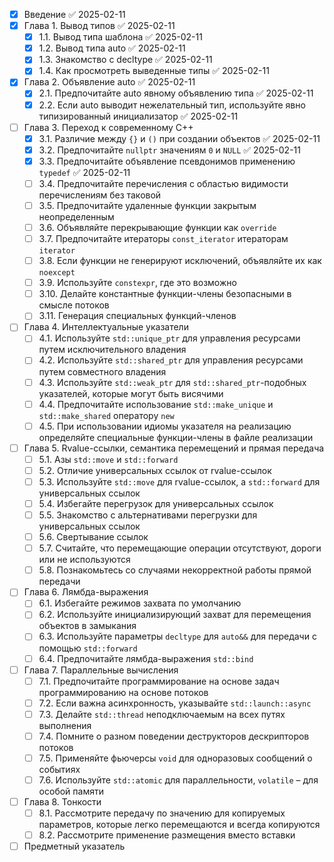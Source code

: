 - [x] Введение ✅ 2025-02-11
- [x] Глава 1. Вывод типов ✅ 2025-02-11
  - [x] 1.1. Вывод типа шаблона ✅ 2025-02-11
  - [x] 1.2. Вывод типа auto ✅ 2025-02-11
  - [x] 1.3. Знакомство с decltype ✅ 2025-02-11
  - [x] 1.4. Как просмотреть выведенные типы ✅ 2025-02-11
- [x] Глава 2. Объявление auto ✅ 2025-02-11
  - [x] 2.1. Предпочитайте auto явному объявлению типа ✅ 2025-02-11
  - [x] 2.2. Если auto выводит нежелательный тип, используйте явно типизированный инициализатор ✅ 2025-02-11
- [ ] Глава 3. Переход к современному С++
  - [x] 3.1. Различие между `{}` и `()` при создании объектов ✅ 2025-02-11
  - [x] 3.2. Предпочитайте `nullptr` значениям `0` и `NULL` ✅ 2025-02-11
  - [x] 3.3. Предпочитайте объявление псевдонимов применению `typedef` ✅ 2025-02-11
  - [ ] 3.4. Предпочитайте перечисления с областью видимости перечислениям без таковой
  - [ ] 3.5. Предпочитайте удаленные функции закрытым неопределенным
  - [ ] 3.6. Объявляйте перекрывающие функции как `override`
  - [ ] 3.7. Предпочитайте итераторы `const_iterator` итераторам `iterator`
  - [ ] 3.8. Если функции не генерируют исключений, объявляйте их как `noexcept`
  - [ ] 3.9. Используйте `constexpr`, где это возможно
  - [ ] 3.10. Делайте константные функции-члены безопасными в смысле потоков
  - [ ] 3.11. Генерация специальных функций-членов
- [ ] Глава 4. Интеллектуальные указатели
  - [ ] 4.1. Используйте `std::unique_ptr` для управления ресурсами путем исключительного владения
  - [ ] 4.2. Используйте `std::shared_ptr` для управления ресурсами путем совместного владения
  - [ ] 4.3. Используйте `std::weak_ptr` для `std::shared_ptr`-подобных указателей, которые могут быть висячими
  - [ ] 4.4. Предпочитайте использование `std::make_unique` и `std::make_shared` оператору `new`
  - [ ] 4.5. При использовании идиомы указателя на реализацию определяйте специальные функции-члены в файле реализации
- [ ] Глава 5. Rvalue-ссылки, семантика перемещений и прямая передача
  - [ ] 5.1. Азы `std::move` и `std::forward`
  - [ ] 5.2. Отличие универсальных ссылок от rvalue-ссылок
  - [ ] 5.3. Используйте `std::move` для rvalue-ссылок, а `std::forward` для универсальных ссылок
  - [ ] 5.4. Избегайте перегрузок для универсальных ссылок
  - [ ] 5.5. Знакомство с альтернативами перегрузки для универсальных ссылок
  - [ ] 5.6. Свертывание ссылок
  - [ ] 5.7. Считайте, что перемещающие операции отсутствуют, дороги или не используются
  - [ ] 5.8. Познакомьтесь со случаями некорректной работы прямой передачи
- [ ] Глава 6. Лямбда-выражения
  - [ ] 6.1. Избегайте режимов захвата по умолчанию
  - [ ] 6.2. Используйте инициализирующий захват для перемещения объектов в замыкания
  - [ ] 6.3. Используйте параметры `decltype` для `auto&&` для передачи с помощью `std::forward`
  - [ ] 6.4. Предпочитайте лямбда-выражения `std::bind`
- [ ] Глава 7. Параллельные вычисления
  - [ ] 7.1. Предпочитайте программирование на основе задач программированию на основе потоков
  - [ ] 7.2. Если важна асинхронность, указывайте `std::launch::async`
  - [ ] 7.3. Делайте `std::thread` неподключаемым на всех путях выполнения
  - [ ] 7.4. Помните о разном поведении деструкторов дескрипторов потоков
  - [ ] 7.5. Применяйте фьючерсы `void` для одноразовых сообщений о событиях
  - [ ] 7.6. Используйте `std::atomic` для параллельности, `volatile` – для особой памяти
- [ ] Глава 8. Тонкости
  - [ ] 8.1. Рассмотрите передачу по значению для копируемых параметров, которые легко перемещаются и всегда копируются
  - [ ] 8.2. Рассмотрите применение размещения вместо вставки
- [ ] Предметный указатель
